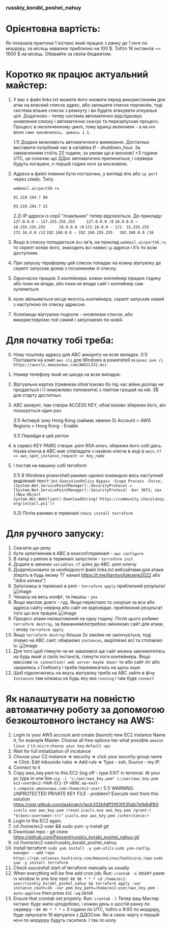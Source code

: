 ### russkiy_korabl_poshel_nahuy

# Орієнтовна вартість:
Як показала практика 1 інстанс який працює з ранку до 1 ночі по мордору, за місяць навалює приблизно на 100 $. Тобто 16 інстансів == 1600 $ на місяць. Обирайте за своїм бюджетом.

# Коротко як працює актуальний майстер:
1) У вас є файл links.txt можете його оновити перед використанням для атак на власний список адрес, або залишити список порожнім, тоді система візьме список з ремоуту і ви будете атакувати аткуальні цілі. Додатково - тепер система автоматично відслідковує оновлення списку і автоматично скачує та перезапускає процесс. Процесс в нескінченному циклі, тому вранці включили - а на ніч воно `само виключилось, дивись 1.1`.
   
   1.1) Додана можливість автоматичного вимикання. Достатньо виставити потрібний час в variables.tf - shutdown_hour. За замовченням стоїть 22 години, за умови що в московії +3 години UTC, це означає що ДДос автоматично припиниться, і сервера будуть погашені, о першій годині ночі за московією.
   
2) Адреси в файлі повинні бути построчно, у вигляді dns або `ip port` через спейс. Типу:

   `webmail.airport58.ru`
   
   `91.219.194.7 80`
   
   `93.219.194.7 22`
   
   2.2) IP адреси із серії "лоакльних" тепер відсіюються. До прикладу:
      `127.0.0.0 – 127.255.255.255     127.0.0.0 /8`
      `10.0.0.0 –  10.255.255.255      10.0.0.0 /8`
      `172.16.0.0 – 172. 31.255.255    172.16.0.0 /12`
      `192.168.0.0 – 192.168.255.255   192.168.0.0 /16`

3) Якщо в списку попадається `dns` ім'я, на приклад `webmail.airport58.ru` то скрипт копає його, знаходить всі наявні `ip` адреси і б'є по всім доступним.   
4) При запуску тераформу цей список попадає на кожну віртуалку де скрипт запускає докер з посиланням зі списку.
5) Одночасно працює 3 контейнери. кожен контейнер працює годину або поки не впаде, або поки не впаде сайт і контейнер сам зупиниться.
6) коли звільняється місце якогось контейнера, скрипт запускає новий з наступною по списку адресою.
8) Коли\якщо віртуалки подохли - оновлюєм список, або використовуємо той самий і запускаємо по новій.

# Для початку тобі треба:

0) Нову поштову адресу для АВС аккаунту на всяк випадок.
0.1) Поставити на комп `aws cli` для Windows в powershell `msiexec.exe /i https://awscli.amazonaws.com/AWSCLIV2.msi`
1) Номер телефону який не шкода на всяк випадок.
2) Віртуальна картка (гривнєва обов'язково бо під час війни доллар не продається і її неможливо поповнити) з лімітом грошей на ній. 3$ для старту достатньо.
3) АВС аккаунт, там створи ACCESS KEY, обов'язково збережи його, він показується один раз.
 
   3.1) Активуй зону Hong Kong (займає хвилин 5) Account > AWS Regions > Hong Kong - Enable
   
   3.1) Перейди в цей регіон

4) в сервісі KEY PAIRS створи .pem RSA ключ, збережи його собі десь. Назва ключа в АВС має співпадати з назвою ключа в коді в `main.tf => aws_spot_instance_request => key_name`
5) І постав на машину собі terraform
   
   5.1) В Windows powershell ранимо однією командою весь наступний виділений текст: `Set-ExecutionPolicy Bypass -Scope Process -Force; [System.Net.ServicePointManager]::SecurityProtocol = [System.Net.ServicePointManager]::SecurityProtocol -bor 3072; iex ((New-Object System.Net.WebClient).DownloadString('https://community.chocolatey.org/install.ps1'))`
   
   5.2) Потім ранимо в терміналі `choco install terraform`

# Для ручного запуску:

1) Скачати цю репу
2) бути залогіненим в АВС в консолі\терміналі - `aws configure`
3) В папці з репою в терміналі запустити - `terraform init`
4) Додати в змінних `variables.tf` шлях до АВС .pem ключу
5) Додати\оновити за необхідності файл links.txt вебсайтами для атаки (беріть в будь якому ТГ каналі https://t.me/itarmyofukraine2022 або "ddos котики")
6) Запускаєш в терміналі в репі - `terraform apply` 
приблизний результат ![image](https://user-images.githubusercontent.com/24322276/155978270-46a9b635-8519-48f1-8a98-a6f216e1c61d.png)
7) Чекаєш на весь конфіг, та пишеш - `yes`
8) Якщо маслає довго - гуд. Якщо перестало то скоріше за все або адреса сайту невірна або сайт не відповідає.
приблизний результат того що все працює ![image](https://user-images.githubusercontent.com/24322276/155978537-84cbaa5d-c323-4ab4-a61e-571b6369872f.png)
9) Процесс атаки налаштований на одну годину. Після цього робимо `terraform destroy`, за бажанням\потребою змінюємо сайт для атаки, і знову `terraform apply`
10) Якщо `terraform destroy` більше 3х хвилин не закінчується, тоді ліземо на АВС сайт, обираємо `instances`, виділяємо всі та стопаємо їх:
![image](https://user-images.githubusercontent.com/24322276/155982236-15ad9379-7e06-4d97-b21d-8b34f5182b50.png)
11) Для того щоб глянути чи не завалився ще сайт можна законектитись на будь який зі своїх інстансів, глянути логи контейнера. Якщо массове `no connection! web server maybe down!` то або сайт ліг або закрились з ГонКонгу і треба перемикатись на щось інше.
12) Щоб підключитись на якусь віртуалку треба на АВС зайти в фічу `Instances` там клікаєш на будь яку яка `running` і там буде `connect`

# Як налаштувати на повністю автоматичну роботу за допомогою безкоштовного інстансу на AWS:

1) Login to your AWS account and create (launch) new EC2 instance
Name it, for example Master.
Choose all free options tier what possible
`amazon linux 2`
`t3.micro`
`choose your key`
`default vpc`
2) Wait for full initialization of incstance
3) Choose your C2 instance => security => click your security group name => Click: Edit inbounds rules => Add rule => Type - ssh, Source - my IP.
4) Connect to it
5) Copy aws_key.pem to this EC2 (log off - type EXIT in terminal. At your pc type in one line `scp -i "c:/war/aws_key.pem" c:/war/aws_key.pem  ec2-user@ec2-YOUR-EC2-IP-HERE.ap-east-1.compute.amazonaws.com:/home/ec2-user/` 
   5.1) WARNING: UNPROTECTED PRIVATE KEY FILE - problem? Execute next from this solution https://gist.github.com/jaskiratr/cfacb332bfdff2f63f535db7efb6df93:
      `icacls.exe aws_key.pem /reset`
      `icacls.exe aws_key.pem /grant:r "$($env:username):(r)"`
      `icacls.exe aws_key.pem /inheritance:r`
6) Login to the EC2 again.
7) cd /home/ec2-user && sudo yum -y install git
8) Download repo - git clone https://github.com/Fessant/russkiy_korabl_poshel_nahuy.git
9) cd /home/ec2-user/russkiy_korabl_poshel_nahuy
10) Install terraform
`sudo yum install -y yum-utils`
`sudo yum-config-manager --add-repo https://rpm.releases.hashicorp.com/AmazonLinux/hashicorp.repo`
`sudo yum -y install terraform`
11) Check succesfull start of terraform manually as usually
12) When everything will be fine add cron job:
Run: `crontab -e`
`INSERT`
paste in window in one line next: `00 06 * * * cd /home/ec2-user/russkiy_korabl_poshel_nahuy && terraform apply -var instance_count=16 -var pem_key_path=/home/ec2-user/aws_key.pem -auto-approve` 
then press `ESC` `:wq` `ENTER`
13) Ensure that crontab set properly. Run: `crontab -l`
Тепер ваш Мастер інстанс буде жити цілодобово, і кожен день о шостій ранку по серверу - `00 06 * * *` + 3 години по UTC, тобто о 9:00 по мордору, буде запускати 16 віртуалок з ДДОСом. Які в свою чергу о першій ночі по мордору будуть гаситися. І так по колу.

